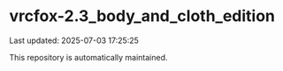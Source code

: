 # vrcfox-2.3_body_and_cloth_edition

Last updated: 2025-07-03 17:25:25

This repository is automatically maintained.

